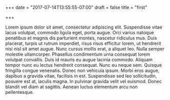 +++
date = "2017-07-14T13:55:55-07:00"
draft = false
title = "first"

+++

Lorem ipsum dolor sit amet, consectetur adipiscing elit. Suspendisse vitae lacus volutpat, commodo ligula eget, porta augue. Orci varius natoque penatibus et magnis dis parturient montes, nascetur ridiculus mus. Duis placerat, turpis ut rutrum imperdiet, risus risus efficitur lorem, ut hendrerit nisi nisl sit amet augue. Nunc cursus mollis erat, a aliquet leo. Nulla semper molestie ullamcorper. Phasellus condimentum urna consequat lorem volutpat convallis. Duis id mauris eu augue lacinia commodo. Aliquam tempor nunc eu lectus hendrerit consequat. Nunc eu neque sem. Quisque fringilla congue venenatis. Donec non vehicula ipsum. Morbi eros augue, dapibus a gravida vitae, facilisis in est. Suspendisse sed leo sollicitudin, posuere est at, iaculis magna. In pulvinar gravida velit vel euismod. Donec blandit vel diam at sagittis. Aenean luctus elementum arcu non pellentesque.

